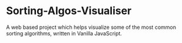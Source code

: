 # Sorting-Algos-Visualiser
A web based project which helps visualize some of the most common sorting algorithms, written in Vanilla JavaScript.
